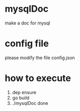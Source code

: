 # mysqlDoc
make a doc for mysql

# config file 
please modify the file config.json 

# how to execute
1. dep ensure 
2. go build
3. ./mysqlDoc
done